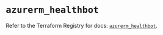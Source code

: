 # `azurerm_healthbot`

Refer to the Terraform Registry for docs: [`azurerm_healthbot`](https://registry.terraform.io/providers/hashicorp/azurerm/4.31.0/docs/resources/healthbot).
